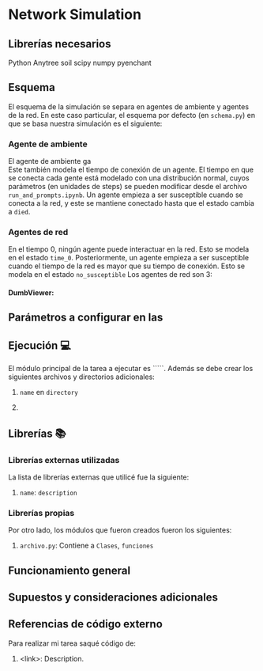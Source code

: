 # Network Simulation

## Librerías necesarios
Python
Anytree
soil
scipy
numpy
pyenchant

## Esquema
El esquema de la simulación se separa en agentes de ambiente y agentes de la red.
En este caso particular, el esquema por defecto (en ```schema.py```) en que se basa nuestra simulación es el siguiente:
### Agente de ambiente
El agente de ambiente ga  
Este también modela el tiempo de conexión de un agente. El tiempo en que se conecta cada gente está modelado con una distribución normal, cuyos parámetros (en unidades de steps) se pueden modificar desde el archivo ```run_and_prompts.ipynb```. Un agente empieza a ser susceptible cuando se conecta a la red, y este se mantiene conectado hasta que el estado cambia a ```died```.

### Agentes de red
En el tiempo 0, ningún agente puede interactuar en la red. Esto se modela en el estado ```time_0```.
Posteriormente, un agente empieza a ser susceptible cuando el tiempo de la red es mayor que su tiempo de conexión. Esto se modela en el estado ```no_susceptible```
Los agentes de red son 3:
#### DumbViewer:


## Parámetros a configurar en las


## Ejecución :computer:

El módulo principal de la tarea a ejecutar es `````. Además se debe crear los siguientes archivos y directorios adicionales:

1.  ```name``` en ```directory```

2.  

  

## Librerías :books:

### Librerías externas utilizadas

La lista de librerías externas que utilicé fue la siguiente:

  

1.  ```name```: ```description ```
 

### Librerías propias

Por otro lado, los módulos que fueron creados fueron los siguientes:

  

1.  ```archivo.py```: Contiene a ```Clases```, ```funciones```


## Funcionamiento general




## Supuestos y consideraciones adicionales


## Referencias de código externo

  

Para realizar mi tarea saqué código de:

1. \<link>: Description.

